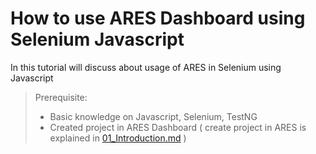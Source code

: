 # How to use ARES Dashboard using Selenium Javascript

In this tutorial will discuss about usage of ARES in Selenium using Javascript

> Prerequisite: 
> - Basic knowledge on Javascript, Selenium, TestNG
> - Created project in ARES Dashboard ( create project in ARES is explained in [01_Introduction.md](/Tutorials/01_Introduction.md) )
